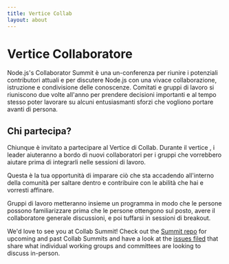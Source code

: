 ```yaml
---
title: Vertice Collab
layout: about
---
```


# Vertice Collaboratore

Node.js's Collaborator Summit è una un-conferenza per riunire i potenziali contributori attuali e
per discutere Node.js con una vivace collaborazione, istruzione
e condivisione delle conoscenze. Comitati e gruppi di lavoro si riuniscono
due volte all'anno per prendere decisioni importanti e al tempo stesso poter lavorare su alcuni
entusiasmanti sforzi che vogliono portare avanti di persona.

## Chi partecipa?

Chiunque è invitato a partecipare al Vertice di Collab. Durante il vertice
, i leader aiuteranno a bordo di nuovi collaboratori per i gruppi che vorrebbero aiutare
prima di integrarli nelle sessioni di lavoro.

Questa è la tua opportunità di imparare ciò che sta accadendo all'interno della comunità per saltare
dentro e contribuire con le abilità che hai e vorresti affinare.

Gruppi di lavoro metteranno insieme un programma in modo che le persone possono
familiarizzare prima che le persone ottengono sul posto, avere il collaboratore generale
discussioni, e poi tuffarsi in sessioni di breakout.

We'd love to see you at Collab Summit! Check out the [Summit repo](https://github.com/nodejs/summit)
for upcoming and past Collab Summits and have a look at the
[issues filed](https://github.com/nodejs/summit/issues) that share what
individual working groups and committees are looking to discuss in-person.
